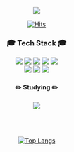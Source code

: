 <div align="center">


<img src="https://capsule-render.vercel.app/api?type=waving&color=75BDE0&height=300&section=header&text=Welcome to the SHOW&fontSize=90"/><br>

[![Hits](https://hits.seeyoufarm.com/api/count/incr/badge.svg?url=https%3A%2F%2Fgithub.com%2FHyu-noo%2Fhit-counter&count_bg=%2377BBDF&title_bg=%23E4E9EA&icon=&icon_color=%23E7E7E7&title=Hits&edge_flat=false)](https://hits.seeyoufarm.com)


<h3> 🎓 Tech Stack 🎓 </h3>
  
  <img src="https://img.shields.io/badge/C-A8B9CC?style=flat&logo=c&logoColor=white"/>
  <img src="https://img.shields.io/badge/C++-00599C?style=flat-square&logo=cplusplus&logoColor=white"/>
  <img src="https://img.shields.io/badge/-C%23-000000?logo=Csharp&style=flat"/>
  <img src="https://img.shields.io/badge/Python-3766AB?style=flat-square&logo=Python&logoColor=white"/>
  <img src="https://img.shields.io/badge/flutter-02569B?style=flat-square&logo=flutter&logoColor=white"/>
  <br>
  <img src="https://img.shields.io/badge/MongoDB-47A248?style=flat&logo=MongoDB&logoColor=white"/>
  <img src="https://img.shields.io/badge/Firebase-FFCA28?style=flat-square&logo=firebase&logoColor=black"/>
  <img src="https://img.shields.io/badge/Mysql-E6B91E?style=flat-square&logo=MySql&logoColor=white"/>
  
<h4> ✏️ Studying ✏️ </h4>
<img src="https://img.shields.io/badge/Java-007396?style=flat-square&logo=Java&logoColor=white"/>

<br><br>

[![Top Langs](https://github-readme-stats.vercel.app/api/top-langs/?username=Hyu-noo&langs_count=10&layout=compact&theme=black)](https://github.com/Hyu-noo/Hyu-noo)﻿

<!--
**Hyu-noo/Hyu-noo** is a ✨ _special_ ✨ repository because its `README.md` (this file) appears on your GitHub profile.

Here are some ideas to get you started:

- 🔭 I’m currently working on ...
- 🌱 I’m currently learning ...
- 👯 I’m looking to collaborate on ...
- 🤔 I’m looking for help with ...
- 💬 Ask me about ...
- 📫 How to reach me: ...
- 😄 Pronouns: ...
- ⚡ Fun fact: ...
-->
